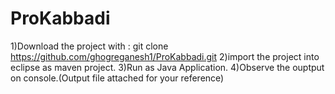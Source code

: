# ProKabbadi

1)Download the project with : git clone https://github.com/ghogreganesh1/ProKabbadi.git
2)import the project into eclipse as maven project.
3)Run as Java Application.
4)Observe the ouptput on console.(Output file attached for your reference)
